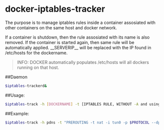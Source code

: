 # docker-iptables-tracker

The purpose is to manage iptables rules inside a container assosiated with other containers on the same host and docker network.

If a container is shutdown, then the rule assosiated with its name is also removed.  If the container is started again, then same rule will be automatically applied.  \_\_SERVERIP__ will be replaced with the IP found in /etc/hosts for the dockername.  

>INFO: DOCKER automatically populates /etc/hosts will all dockers running on that host.

##Daemon
```sh
$iptables-trackerd&
```

##Usage:
```sh
$iptables-track -h [DOCKERNAME] -t [IPTABLES RULE, WITHOUT -A and using __SERVERIP__]
```
##Example:
```sh
$iptables-track -h pdns -t "PREROUTING -t nat -i tun0 -p $PROTOCOL --dport $PORT -j DNAT --to __SERVERIP__:$PORT"
```
